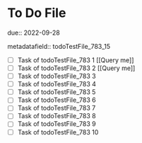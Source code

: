 # To Do File

due:: 2022-09-28

metadatafield:: todoTestFile_783_15

- [ ] Task of todoTestFile_783 1 [[Query me]]
- [ ] Task of todoTestFile_783 2 [[Query me]]
- [ ] Task of todoTestFile_783 3
- [ ] Task of todoTestFile_783 4
- [ ] Task of todoTestFile_783 5
- [ ] Task of todoTestFile_783 6
- [ ] Task of todoTestFile_783 7
- [ ] Task of todoTestFile_783 8
- [ ] Task of todoTestFile_783 9
- [ ] Task of todoTestFile_783 10